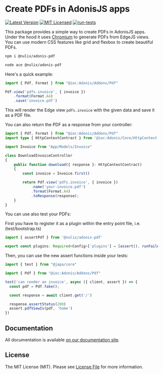 # Create PDFs in AdonisJS apps

[![Latest Version](https://img.shields.io/github/release/nulix-dev/adonis-pdf.svg?style=flat-square)](https://github.com/nulix-dev/adonis-pdf/releases)
[![MIT Licensed](https://img.shields.io/badge/license-MIT-brightgreen.svg?style=flat-square)](LICENSE.md)
[![run-tests](https://img.shields.io/github/actions/workflow/status/nulix-dev/adonis-pdf/test.yml?label=tests&style=flat-square)](https://github.com/nulix-dev/adonis-pdf/actions)

This package provides a simple way to create PDFs in AdonisJS apps. Under the hood it uses [Chromium](https://www.chromium.org/chromium-projects/) to generate PDFs from EdgeJS views. You can use modern CSS features like grid and flexbox to create beautiful PDFs.

```bash
npm i @nulix/adonis-pdf

node ace @nulix/adonis-pdf
```

Here's a quick example:

```ts
import { Pdf, Format } from "@ioc:Adonis/Addons/Pdf"

Pdf.view('pdfs.invoice', { invoice })
    .format(Format.A4)
    .save('invoice.pdf')
```

This will render the Edge view `pdfs.invoice` with the given data and save it as a PDF file.

You can also return the PDF as a response from your controller:

```ts
import { Pdf, Format } from "@ioc:Adonis/Addons/Pdf"
import type { HttpContextContract } from '@ioc:Adonis/Core/HttpContext'

import Invoice from "App/Models/Invoice"

class DownloadInvoiceController
{
    public function download({ response }: HttpContextContract)
    {
        const invoice = Invoice.first()

        return Pdf.view('pdfs.invoice', { invoice })
            .name('your-invoice.pdf')
            .format(Format.A4)
            .toResponse(response);
    }
}
```

You can use also test your PDFs:

First you have to register it as a plugin within the entry point file, i.e. (test/bootstrap.ts)

```ts
import { assertPdf } from '@nulix/adonis-pdf'

export const plugins: Required<Config>['plugins'] = [assert(), runFailedTests(), apiClient(), assertPdf()]
```

Then, you can use the new assert functions inside your tests:

```ts
import { test } from "@japa/core"

import { Pdf } from "@ioc:Adonis/Addons/Pdf"

test('can render an invoice', async ({ client, assert }) => {
  const pdf = Pdf.fake();

  const response = await client.get('/')

  response.assertStatus(200)
  assert.pdfViewIs(pdf, 'home')
})

```

## Documentation

All documentation is available [on our documentation site](https://example.com).

## License

The MIT License (MIT). Please see [License File](LICENSE.md) for more information.

